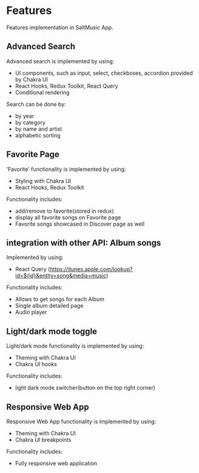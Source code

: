 # Features

Features implementation in SaltMusic App.

## Advanced Search

Advanced search is implemented by using:

- UI components, such as input, select, checkboxes, accordion provided by Chakra UI
- React Hooks, Redux Toolkit, React Query
- Conditional rendering

Search can be done by:

- by year
- by category
- by name and artist
- alphabetic sorting

## Favorite Page

'Favorite' functionality is implemented by using:

- Styling with Chakra UI
- React Hooks, Redux Toolkit

Functionality includes:

- add/remove to favorite(stored in redux)
- display all favorite songs on Favorite page
- Favorite songs showcased in Discover page as well

## integration with other API: Album songs

Implemented by using:

- React Query (https://itunes.apple.com/lookup?id=${id}&entity=song&media=music)

Functionality includes:

- Allows to get songs for each Album
- Single album detailed page
- Audio player

## Light/dark mode toggle

Light/dark mode functionality is implemented by using:

- Theming with Chakra UI
- Chakra UI hooks

Functionality includes:

- light dark mode switcher(button on the top right corner)

## Responsive Web App

Responsive Web App functionality is implemented by using:

- Theming with Chakra UI
- Chakra UI breakpoints

Functionality includes:

- Fully responsive web application
